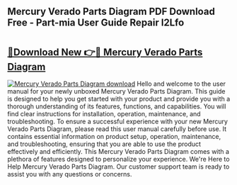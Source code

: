 ## Mercury Verado Parts Diagram PDF Download Free - Part-mia User Guide Repair l2Lfo

# <h2><a href="http://dfpnc9p.blite.top/?on=Mercury+Verado+Parts+Diagram">🔗Download New 👉🔴 Mercury Verado Parts Diagram</a></h2>

[![Mercury Verado Parts Diagram download](https://i.imgur.com/lujVjoI.png)](http://dfpnc9p.blite.top/?on=Mercury+Verado+Parts+Diagram)
Hello and welcome to the user manual for your newly unboxed Mercury Verado Parts Diagram. This guide is designed to help you get started with your product and provide you with a thorough understanding of its features, functions, and capabilities. You will find clear instructions for installation, operation, maintenance, and troubleshooting. To ensure a successful experience with your new Mercury Verado Parts Diagram, please read this user manual carefully before use. It contains essential information on product setup, operation, maintenance, and troubleshooting, ensuring that you are able to use the product effectively and efficiently. This Mercury Verado Parts Diagram comes with a plethora of features designed to personalize your experience. We're Here to Help Mercury Verado Parts Diagram. Our customer support team is ready to assist you with any questions or concerns.
